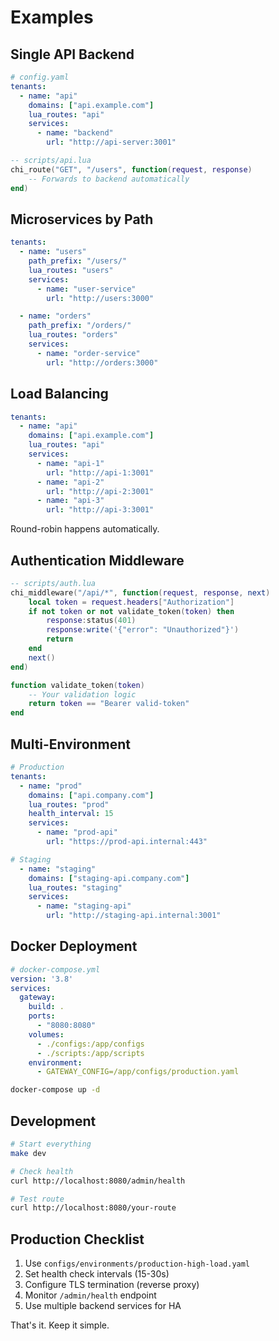 # Examples

## Single API Backend

```yaml
# config.yaml
tenants:
  - name: "api"
    domains: ["api.example.com"]
    lua_routes: "api"
    services:
      - name: "backend"
        url: "http://api-server:3001"
```

```lua
-- scripts/api.lua
chi_route("GET", "/users", function(request, response)
    -- Forwards to backend automatically
end)
```

## Microservices by Path

```yaml
tenants:
  - name: "users"
    path_prefix: "/users/"
    lua_routes: "users"
    services:
      - name: "user-service"
        url: "http://users:3000"

  - name: "orders"
    path_prefix: "/orders/"
    lua_routes: "orders"
    services:
      - name: "order-service"
        url: "http://orders:3000"
```

## Load Balancing

```yaml
tenants:
  - name: "api"
    domains: ["api.example.com"]
    lua_routes: "api"
    services:
      - name: "api-1"
        url: "http://api-1:3001"
      - name: "api-2"
        url: "http://api-2:3001"
      - name: "api-3"
        url: "http://api-3:3001"
```

Round-robin happens automatically.

## Authentication Middleware

```lua
-- scripts/auth.lua
chi_middleware("/api/*", function(request, response, next)
    local token = request.headers["Authorization"]
    if not token or not validate_token(token) then
        response:status(401)
        response:write('{"error": "Unauthorized"}')
        return
    end
    next()
end)

function validate_token(token)
    -- Your validation logic
    return token == "Bearer valid-token"
end
```

## Multi-Environment

```yaml
# Production
tenants:
  - name: "prod"
    domains: ["api.company.com"]
    lua_routes: "prod"
    health_interval: 15
    services:
      - name: "prod-api"
        url: "https://prod-api.internal:443"

# Staging
  - name: "staging"
    domains: ["staging-api.company.com"]
    lua_routes: "staging"
    services:
      - name: "staging-api"
        url: "http://staging-api.internal:3001"
```

## Docker Deployment

```yaml
# docker-compose.yml
version: '3.8'
services:
  gateway:
    build: .
    ports:
      - "8080:8080"
    volumes:
      - ./configs:/app/configs
      - ./scripts:/app/scripts
    environment:
      - GATEWAY_CONFIG=/app/configs/production.yaml
```

```bash
docker-compose up -d
```

## Development

```bash
# Start everything
make dev

# Check health
curl http://localhost:8080/admin/health

# Test route
curl http://localhost:8080/your-route
```

## Production Checklist

1. Use `configs/environments/production-high-load.yaml`
2. Set health check intervals (15-30s)
3. Configure TLS termination (reverse proxy)
4. Monitor `/admin/health` endpoint
5. Use multiple backend services for HA

That's it. Keep it simple.
